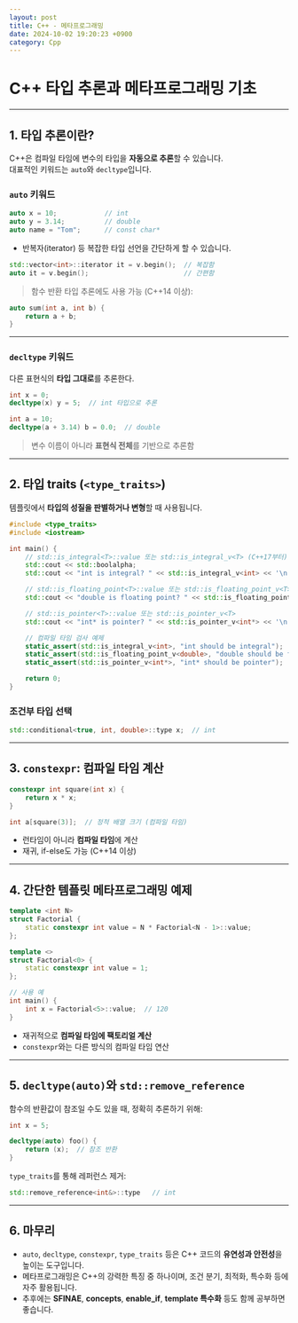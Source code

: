 ```yaml
---
layout: post
title: C++ - 메타프로그래밍
date: 2024-10-02 19:20:23 +0900
category: Cpp
---
```

# C++ 타입 추론과 메타프로그래밍 기초

---

## 1. 타입 추론이란?

C++은 컴파일 타임에 변수의 타입을 **자동으로 추론**할 수 있습니다.  
대표적인 키워드는 `auto`와 `decltype`입니다.

### `auto` 키워드

```cpp
auto x = 10;            // int
auto y = 3.14;          // double
auto name = "Tom";      // const char*
```

- 반복자(iterator) 등 복잡한 타입 선언을 간단하게 할 수 있습니다.

```cpp
std::vector<int>::iterator it = v.begin();  // 복잡함
auto it = v.begin();                        // 간편함
```

> 함수 반환 타입 추론에도 사용 가능 (C++14 이상):

```cpp
auto sum(int a, int b) {
    return a + b;
}
```

---

### `decltype` 키워드

다른 표현식의 **타입 그대로**를 추론한다.

```cpp
int x = 0;
decltype(x) y = 5;  // int 타입으로 추론

int a = 10;
decltype(a + 3.14) b = 0.0;  // double
```

> 변수 이름이 아니라 **표현식 전체**를 기반으로 추론함

---

## 2. 타입 traits (`<type_traits>`)

템플릿에서 **타입의 성질을 판별하거나 변형**할 때 사용됩니다.

```cpp
#include <type_traits>
#include <iostream>

int main() {
    // std::is_integral<T>::value 또는 std::is_integral_v<T> (C++17부터)
    std::cout << std::boolalpha;
    std::cout << "int is integral? " << std::is_integral_v<int> << '\n';          // true

    // std::is_floating_point<T>::value 또는 std::is_floating_point_v<T>
    std::cout << "double is floating point? " << std::is_floating_point_v<double> << '\n'; // true

    // std::is_pointer<T>::value 또는 std::is_pointer_v<T>
    std::cout << "int* is pointer? " << std::is_pointer_v<int*> << '\n';          // true

    // 컴파일 타임 검사 예제
    static_assert(std::is_integral_v<int>, "int should be integral");
    static_assert(std::is_floating_point_v<double>, "double should be floating point");
    static_assert(std::is_pointer_v<int*>, "int* should be pointer");

    return 0;
}
```

### 조건부 타입 선택

```cpp
std::conditional<true, int, double>::type x;  // int
```

---

## 3. `constexpr`: 컴파일 타임 계산

```cpp
constexpr int square(int x) {
    return x * x;
}

int a[square(3)];  // 정적 배열 크기 (컴파일 타임)
```

- 런타임이 아니라 **컴파일 타임**에 계산
- 재귀, if-else도 가능 (C++14 이상)

---

## 4. 간단한 템플릿 메타프로그래밍 예제

```cpp
template <int N>
struct Factorial {
    static constexpr int value = N * Factorial<N - 1>::value;
};

template <>
struct Factorial<0> {
    static constexpr int value = 1;
};

// 사용 예
int main() {
    int x = Factorial<5>::value;  // 120
}
```

- 재귀적으로 **컴파일 타임에 팩토리얼 계산**
- `constexpr`와는 다른 방식의 컴파일 타임 연산

---

## 5. `decltype(auto)`와 `std::remove_reference`

함수의 반환값이 참조일 수도 있을 때, 정확히 추론하기 위해:

```cpp
int x = 5;

decltype(auto) foo() {
    return (x);  // 참조 반환
}
```

`type_traits`를 통해 레퍼런스 제거:

```cpp
std::remove_reference<int&>::type   // int
```

---

## 6. 마무리

- `auto`, `decltype`, `constexpr`, `type_traits` 등은 C++ 코드의 **유연성과 안전성**을 높이는 도구입니다.
- 메타프로그래밍은 C++의 강력한 특징 중 하나이며, 조건 분기, 최적화, 특수화 등에 자주 활용됩니다.
- 추후에는 **SFINAE**, **concepts**, **enable_if**, **template 특수화** 등도 함께 공부하면 좋습니다.